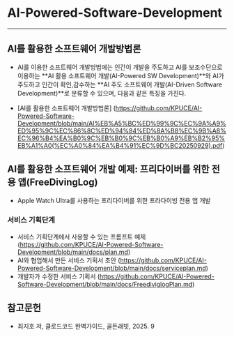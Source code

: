 # AI-Powered-Software-Development
***
## AI를 활용한 소프트웨어 개발방법론
* AI를 이용한 소프트웨어 개발방법에는 인간이 개발을 주도하고 AI를 보조수단으로 이용하는 **AI 활용 소프트웨어 개발(AI-Powered SW Development)**와 AI가 주도하고 인간이 확인,감수하는 **AI 주도 소프트웨어 개발(AI-Driven Software Development)**로 분류할 수 있으며, 다음과 같은 특징을 가진다.
  
* [AI를 활용한 소프트웨어 개발방법론] (https://github.com/KPUCE/AI-Powered-Software-Development/blob/main/AI%EB%A5%BC%ED%99%9C%EC%9A%A9%ED%95%9C%EC%86%8C%ED%94%84%ED%8A%B8%EC%9B%A8%EC%96%B4%EA%B0%9C%EB%B0%9C%EB%B0%A9%EB%B2%95%EB%A1%A0(%EC%A0%84%EA%B4%91%EC%9D%BC20250929).pdf)

## AI를 활용한 소프트웨어 개발 예제: 프리다이버를 위한 전용 앱(FreeDivingLog)
* Apple Watch Ultra를 사용하는 프리다이버를 위한 프라다이빙 전용 앱 개발
  
### 서비스 기획단계
* 서비스 기획단계에서 사용할 수 있는 프롬프트 예제 (https://github.com/KPUCE/AI-Powered-Software-Development/blob/main/docs/plan.md)
* AI와 협업해서 만든 서비스 기획서 초안 (https://github.com/KPUCE/AI-Powered-Software-Development/blob/main/docs/serviceplan.md)
* 개발자가 수정한 서비스 기획서 (https://github.com/KPUCE/AI-Powered-Software-Development/blob/main/docs/FreediviglogPlan.md)

   
## 참고문헌
   * 최지호 저, 클로드코드 완벽가이드, 골든래빗, 2025. 9
